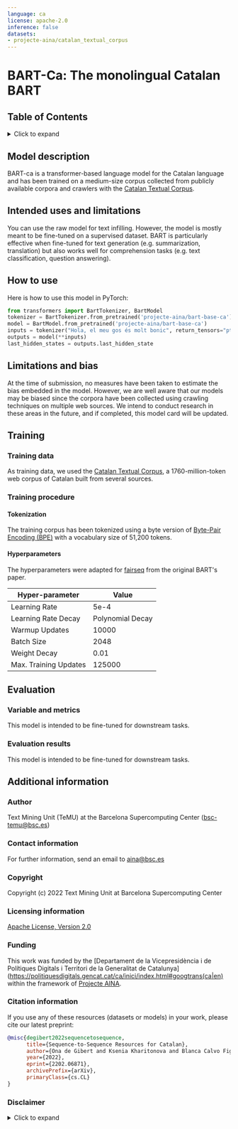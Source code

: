 ```yaml
---
language: ca
license: apache-2.0
inference: false
datasets:
- projecte-aina/catalan_textual_corpus
---
```


# BART-Ca: The monolingual Catalan BART

## Table of Contents
<details>
<summary>Click to expand</summary>

- [Model description](#model-description)
- [Intended uses and limitations](#intended-use)
- [How to use](#how-to-use)
- [Limitations and bias](#limitations-and-bias)
- [Training](#training)
  - [Training data](#training-data)
  - [Training procedure](#training-procedure)
    - [Tokenization](#tokenization)
    - [Hyperparameters](#hyperparameters)
- [Evaluation](#evaluation)
   - [Variable and metrics](#variable-and-metrics)
   - [Evaluation results](#evaluation-results)
- [Additional information](#additional-information)
  - [Author](#author)
  - [Contact information](#contact-information)
  - [Copyright](#copyright)
  - [Licensing information](#licensing-information)
  - [Funding](#funding)
  - [Citing information](#citing-information)
  - [Disclaimer](#disclaimer)
</details>


## Model description

BART-ca is a transformer-based language model for the Catalan language and has been trained on a medium-size corpus collected from publicly available corpora and crawlers with the [Catalan Textual Corpus](https://huggingface.co/datasets/projecte-aina/catalan_textual_corpus).

## Intended uses and limitations

You can use the raw model for text infilling. However, the model is mostly meant to be fine-tuned on a supervised dataset. BART is particularly effective when fine-tuned for text generation (e.g. summarization, translation) but also works well for comprehension tasks (e.g. text classification, question answering).

## How to use

Here is how to use this model in PyTorch:

```python
from transformers import BartTokenizer, BartModel
tokenizer = BartTokenizer.from_pretrained('projecte-aina/bart-base-ca')
model = BartModel.from_pretrained('projecte-aina/bart-base-ca')
inputs = tokenizer("Hola, el meu gos és molt bonic", return_tensors="pt")
outputs = model(**inputs)
last_hidden_states = outputs.last_hidden_state
```

## Limitations and bias
At the time of submission, no measures have been taken to estimate the bias embedded in the model. However, we are well aware that our models may be biased since the corpora have been collected using crawling techniques on multiple web sources. We intend to conduct research in these areas in the future, and if completed, this model card will be updated.

## Training

### Training data

As training data, we used the [Catalan Textual Corpus](https://huggingface.co/datasets/projecte-aina/catalan_textual_corpus), a 1760-million-token web corpus of Catalan built from several sources.

### Training procedure

#### Tokenization

The training corpus has been tokenized using a byte version of [Byte-Pair Encoding (BPE)](https://github.com/openai/gpt-2) with a vocabulary size of 51,200 tokens. 

#### Hyperparameters

The hyperparameters were adapted for [fairseq](https://github.com/facebookresearch/fairseq/blob/main/examples/bart/README.md) from the original BART's paper.

| Hyper-parameter                    | Value  |
|------------------------------------|--------|
| Learning Rate                      | 5e-4 |
| Learning Rate Decay                | Polynomial Decay |
| Warmup Updates                            | 10000   |
| Batch Size                         | 2048     |
| Weight Decay                       | 0.01   |
| Max. Training Updates               | 125000     |

## Evaluation

### Variable and metrics

This model is intended to be fine-tuned for downstream tasks.

### Evaluation results

This model is intended to be fine-tuned for downstream tasks.


## Additional information

### Author
Text Mining Unit (TeMU) at the Barcelona Supercomputing Center (bsc-temu@bsc.es)

### Contact information
For further information, send an email to aina@bsc.es

### Copyright
Copyright (c) 2022 Text Mining Unit at Barcelona Supercomputing Center 

### Licensing information
[Apache License, Version 2.0](https://www.apache.org/licenses/LICENSE-2.0)

### Funding
This work was funded by the [Departament de la Vicepresidència i de Polítiques Digitals i Territori de la Generalitat de Catalunya](https://politiquesdigitals.gencat.cat/ca/inici/index.html#googtrans(ca|en) within the framework of [Projecte AINA](https://politiquesdigitals.gencat.cat/ca/economia/catalonia-ai/aina).

### Citation information

If you use any of these resources (datasets or models) in your work, please cite our latest preprint:

```bibtex
@misc{degibert2022sequencetosequence,
      title={Sequence-to-Sequence Resources for Catalan}, 
      author={Ona de Gibert and Ksenia Kharitonova and Blanca Calvo Figueras and Jordi Armengol-Estapé and Maite Melero},
      year={2022},
      eprint={2202.06871},
      archivePrefix={arXiv},
      primaryClass={cs.CL}
}
```

### Disclaimer

<details>
<summary>Click to expand</summary>

The models published in this repository are intended for a generalist purpose and are available to third parties. These models may have bias and/or any other undesirable distortions.

When third parties, deploy or provide systems and/or services to other parties using any of these models (or using systems based on these models) or become users of the models, they should note that it is their responsibility to mitigate the risks arising from their use and, in any event, to comply with applicable regulations, including regulations regarding the use of Artificial Intelligence.

In no event shall the owner and creator of the models (BSC – Barcelona Supercomputing Center) be liable for any results arising from the use made by third parties of these models.
